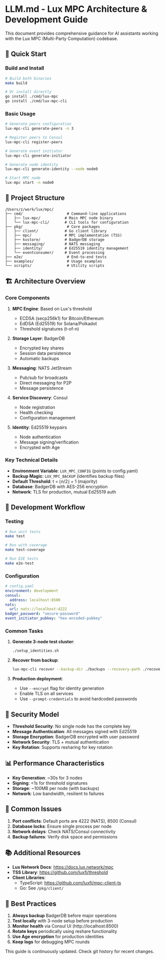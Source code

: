 # LLM.md - Lux MPC Architecture & Development Guide

This document provides comprehensive guidance for AI assistants working with the Lux MPC (Multi-Party Computation) codebase.

## 🚀 Quick Start

### Build and Install
```bash
# Build both binaries
make build

# Or install directly
go install ./cmd/lux-mpc
go install ./cmd/lux-mpc-cli
```

### Basic Usage
```bash
# Generate peers configuration
lux-mpc-cli generate-peers -n 3

# Register peers to Consul
lux-mpc-cli register-peers

# Generate event initiator
lux-mpc-cli generate-initiator

# Generate node identity
lux-mpc-cli generate-identity --node node0

# Start MPC node
lux-mpc start -n node0
```

## 📁 Project Structure

```
/Users/z/work/lux/mpc/
├── cmd/                    # Command-line applications
│   ├── lux-mpc/           # Main MPC node binary
│   └── lux-mpc-cli/       # CLI tools for configuration
├── pkg/                    # Core packages
│   ├── client/            # Go client library
│   ├── mpc/               # MPC implementation (TSS)
│   ├── kvstore/           # BadgerDB storage
│   ├── messaging/         # NATS messaging
│   ├── identity/          # Ed25519 identity management
│   └── eventconsumer/     # Event processing
├── e2e/                    # End-to-end tests
├── examples/               # Usage examples
└── scripts/                # Utility scripts
```

## 🏗️ Architecture Overview

### Core Components

1. **MPC Engine**: Based on Lux's threshold
   - ECDSA (secp256k1) for Bitcoin/Ethereum
   - EdDSA (Ed25519) for Solana/Polkadot
   - Threshold signatures (t-of-n)

2. **Storage Layer**: BadgerDB
   - Encrypted key shares
   - Session data persistence
   - Automatic backups

3. **Messaging**: NATS JetStream
   - Pub/sub for broadcasts
   - Direct messaging for P2P
   - Message persistence

4. **Service Discovery**: Consul
   - Node registration
   - Health checking
   - Configuration management

5. **Identity**: Ed25519 keypairs
   - Node authentication
   - Message signing/verification
   - Encrypted with Age

### Key Technical Details

- **Environment Variable**: `LUX_MPC_CONFIG` (points to config.yaml)
- **Backup Magic**: `LUX_MPC_BACKUP` (identifies backup files)
- **Default Threshold**: t = ⌊n/2⌋ + 1 (majority)
- **Database**: BadgerDB with AES-256 encryption
- **Network**: TLS for production, mutual Ed25519 auth

## 🔧 Development Workflow

### Testing
```bash
# Run unit tests
make test

# Run with coverage
make test-coverage

# Run E2E tests
make e2e-test
```

### Configuration
```yaml
# config.yaml
environment: development
consul:
  address: localhost:8500
nats:
  url: nats://localhost:4222
badger_password: "secure-password"
event_initiator_pubkey: "hex-encoded-pubkey"
```

### Common Tasks

1. **Generate 3-node test cluster**:
   ```bash
   ./setup_identities.sh
   ```

2. **Recover from backup**:
   ```bash
   lux-mpc-cli recover --backup-dir ./backups --recovery-path ./recovered-db
   ```

3. **Production deployment**:
   - Use `--encrypt` flag for identity generation
   - Enable TLS on all services
   - Use `--prompt-credentials` to avoid hardcoded passwords

## 🔐 Security Model

- **Threshold Security**: No single node has the complete key
- **Message Authentication**: All messages signed with Ed25519
- **Storage Encryption**: BadgerDB encrypted with user password
- **Network Security**: TLS + mutual authentication
- **Key Rotation**: Supports resharing for key rotation

## 📊 Performance Characteristics

- **Key Generation**: ~30s for 3 nodes
- **Signing**: <1s for threshold signatures
- **Storage**: ~100MB per node (with backups)
- **Network**: Low bandwidth, resilient to failures

## 🐛 Common Issues

1. **Port conflicts**: Default ports are 4222 (NATS), 8500 (Consul)
2. **Database locks**: Ensure single process per node
3. **Network delays**: Check NATS/Consul connectivity
4. **Backup failures**: Verify disk space and permissions

## 📚 Additional Resources

- **Lux Network Docs**: https://docs.lux.network/mpc
- **TSS Library**: https://github.com/luxfi/threshold
- **Client Libraries**:
  - TypeScript: https://github.com/luxfi/mpc-client-ts
  - Go: See `/pkg/client/`

## 🎯 Best Practices

1. **Always backup** BadgerDB before major operations
2. **Test locally** with 3-node setup before production
3. **Monitor health** via Consul UI (http://localhost:8500)
4. **Rotate keys** periodically using reshare functionality
5. **Use Age encryption** for production identities
6. **Keep logs** for debugging MPC rounds

This guide is continuously updated. Check git history for recent changes.
